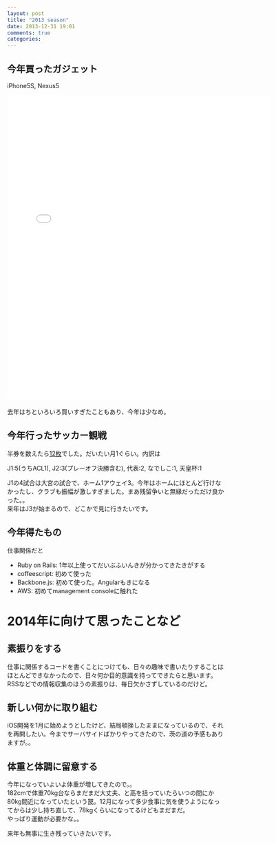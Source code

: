 ```yaml
---
layout: post
title: "2013 season"
date: 2013-12-31 19:01
comments: true
categories: 
---
```

## 今年買ったガジェット

iPhone5S, Nexus5

<iframe src="//instagram.com/p/ilQMOGCSrR/embed/" width="612" height="710" frameborder="0" scrolling="no" allowtransparency="true"></iframe>

去年はちといろいろ買いすぎたこともあり、今年は少なめ。

## 今年行ったサッカー観戦

<!--more-->

半券を数えたら[12枚](http://instagram.com/p/ilY4J_CSjb)でした。だいたい月1ぐらい。内訳は

J1:5(うちACL1), J2:3(プレーオフ決勝含む), 代表:2, なでしこ:1, 天皇杯:1

J1の4試合は大宮の試合で、ホーム1アウェイ3。今年はホームにほとんど行けなかったし、クラブも振幅が激しすぎました。まあ残留争いと無縁だっただけ良かった。。  
来年はJ3が始まるので、どこかで見に行きたいです。

## 今年得たもの

仕事関係だと

- Ruby on Rails: 1年以上使ってだいぶふいんきが分かってきたきがする
- coffeescript: 初めて使った
- Backbone.js: 初めて使った。Angularもきになる
- AWS: 初めてmanagement consoleに触れた

# 2014年に向けて思ったことなど

## 素振りをする

仕事に関係するコードを書くことにつけても、日々の趣味で書いたりすることはほとんどできなかったので、日々何か目的意識を持ってできたらと思います。  
RSSなどでの情報収集のほうの素振りは、毎日欠かさずしているのだけど。

## 新しい何かに取り組む

iOS開発を1月に始めようとしたけど、結局頓挫したままになっているので、それを再開したい。今までサーバサイドばかりやってきたので、茨の道の予感もありますが。。  

## 体重と体調に留意する

今年になっていよいよ体重が増してきたので。。  
182cmで体重70kg台ならまだまだ大丈夫、と高を括っていたらいつの間にか80kg間近になっていたという罠。12月になって多少食事に気を使うようになってからは少し持ち直して、78kgくらいになってるけどもまだまだ。  
やっぱり運動が必要かな。。

来年も無事に生き残っていきたいです。